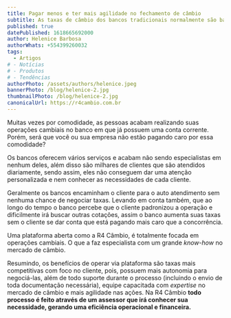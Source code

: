 ```yaml
---
title: Pagar menos e ter mais agilidade no fechamento de câmbio
subtitle: As taxas de câmbio dos bancos tradicionais normalmente são bastante elevadas. Veja aqui como economizar na hora de realizar suas operações de câmbio
published: true
datePublished: 1618665692000
author: Helenice Barbosa
authorWhats: +554399260032
tags:
  - Artigos
# - Notícias
# - Produtos
# - Tendências
authorPhoto: /assets/authors/helenice.jpeg
bannerPhoto: /blog/helenice-2.jpg
thumbnailPhoto: /blog/helenice-2.jpg
canonicalUrl: https://r4cambio.com.br
---
```


Muitas vezes por comodidade, as pessoas acabam realizando suas operações cambiais no banco em que já possuem uma conta corrente. 
Porém, será que você ou sua empresa não estão pagando caro por essa comodidade?

Os bancos oferecem vários serviços e acabam não sendo especialistas em nenhum deles, além disso são milhares de clientes que são atendidos diariamente, sendo assim, eles não conseguem dar uma atenção personalizada e nem conhecer as necessidades de cada cliente.

Geralmente os bancos encaminham o cliente para o auto atendimento sem nenhuma chance de negociar taxas. Levando em conta também, que ao longo do tempo o banco percebe que o cliente padronizou a operação e dificilmente irá buscar outras cotações, assim o banco aumenta suas taxas sem o cliente se dar conta que está pagando mais caro que a concorrência.

Uma plataforma aberta como a R4 Câmbio, é totalmente focada em operações cambiais. O que a faz especialista com um grande *know-how* no mercado de câmbio.

Resumindo, os benefícios de operar via plataforma são taxas mais competitivas com foco no cliente, pois, possuem mais autonomia para negociá-las, além de todo suporte durante o processo (incluindo o envio de toda documentação necessária), equipe capacitada com *expertise* no mercado de câmbio e mais agilidade nas ações.
Na R4 Câmbio **todo processo é feito através de um assessor que irá conhecer sua necessidade, gerando uma eficiência operacional e financeira.**
